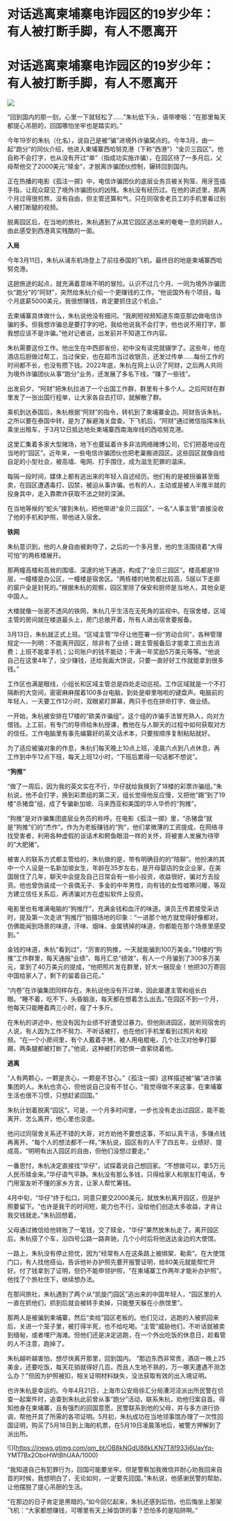 # 对话逃离柬埔寨电诈园区的19岁少年：有人被打断手脚，有人不愿离开

# 对话逃离柬埔寨电诈园区的19岁少年：有人被打断手脚，有人不愿离开

![](https://inews.gtimg.com/om_bt/OdIXt6IDkSZ3kx9fg7zxFB0j8447K8U84wvcccOrXiqacAA/1000)

“回到国内的那一刻，心里一下就轻松了……”朱杭低下头，语带哽咽：“在那里每天都提心吊胆的，回国哪怕坐牢也是踏实的。”

今年19岁的朱杭（化名），说自己是被“骗”进境外诈骗窝点的。今年3月，由一起“跑分”的同伙介绍，他进入柬埔寨西哈努克港（下称“西港”）“金贝三园区”。他自称不会打字，也从没有开过“单”（指成功实施诈骗），在园区待了一多月后，父母帮他交了2000美元“赎金”，才脱离诈骗团伙控制，辗转回到国内。

正在热播的电影《孤注一掷》中，电信诈骗团伙的底层业务员被关狗笼、用牙签插手指，让观众窥见了境外诈骗团伙的凶残。朱杭没有经历过。在他的讲述里，那两个月过得很煎熬，没有自由，但主管还算和气，只在同宿舍老员工的手机里看过别人被打断腿的视频。

脱离园区后，在当地的旅社，朱杭遇到了从其它园区逃出来的奄奄一息的同龄人，由此感受到西港真实残酷的一面。

**入局**

今年3月11日，朱杭从浦东机场登上了前往泰国的飞机，最终目的地是柬埔寨西哈努克港。

这趟旅途的起点，就充满着意味不明的冒险。认识不过几个月、一同为境外诈骗团伙“跑分”的“阿财”，突然给朱杭介绍一个更赚钱的工作。“他说国外有个项目，每个月底薪5000美元，我很想赚钱，肯定要抓住这个机会。”

去柬埔寨具体做什么，朱杭说他没有细问。“我刷短视频知道东南亚那边做电信诈骗的多。但我想诈骗总是要打字的吧，我给他说我不会打字，他也说不用打字，那我想应该不是诈骗。”他对记者说，出发前并不知道工作内容。

朱杭需要这份工作。他出生在中西部省份，初中没有读完就辍学了。这些年，他在酒店后厨做过帮工，当过保安，也在超市当过收银员，还发过传单……每份工作的时间都不长，也没有攒下钱。2022年底，朱杭在网上认识了阿财，之后两人共同为境外诈骗团伙从事“跑分”业务，还发展了多名下线，“赚了一些钱”。

出发前夕，“阿财”把朱杭拉进了一个出国工作群，群里有十多个人。之后阿财在群里发了一张出国行程单，让大家各自去打印，就解散了群。

乘机到达泰国后，朱杭根据“阿财”的指令，转机到了柬埔寨金边。阿财告诉朱杭，之所以要在泰国中转，是为了躲避海关盘查。下飞机后，“阿财”通过微信指挥朱杭乘坐出租车，于3月12日抵达地处柬埔寨西南海岸线的西哈努克港。

这里汇集着多家大型赌场，地下也蔓延着许多非法网络赌博公司，它们把基地设在当地的“园区”。近年来，一些电信诈骗团伙也把老巢搬进园区。这些园区就像自给自足的小型社会，被高墙、电网、打手围住，成为滋生犯罪的温床。

每隔一段时间，媒体上都有逃出来的年轻人自述经历。他们有的是被拐骗甚至贩卖，在园区遭遇毒打、囚禁，被迫从事诈骗。也有的人，主动或是被人半推半就的投身其中，走入靠欺诈获取不法之财的深渊。

在当地等候的“蛇头”接到朱杭，把他带进“金贝三园区”，一名“人事主管”直接没收了他的手机和护照，带他进入宿舍。

**铁网**

朱杭意识到，他的人身自由被剥夺了，之后的一个多月里，他的生活围绕着“大得可怕”的两栋楼展开。

那两幢高楼和高耸的围墙、深邃的地下通道，构成了“金贝三园区”。楼高都是19层，一幢楼是办公区，一幢楼是宿舍区。“两栋楼的地势都比较高，5层以下走廊的窗户全是封死的。”根据朱杭的观察，园区里除了保安和厨师是当地人，其他全是中国人。

大楼就像一张密不透风的铁网，朱杭几乎生活在无死角的监视中。在宿舍楼，区域主管的房间就在楼道最头上，房门总敞开着，所有人进出宿舍要报备。

3月13日，朱杭就正式上班。“区域主管”华仔让他签署一份“劳动合同”，各种管理规定一一列明：不能离开园区，除非有了业绩；跟主管报备后才能拿工资出去消费；上班不能拿手机；公司账户的钱不能动；干满一年奖励5万美元等等。“他说自己在这里4年了，没少赚钱，还给我画大饼说，只要一直好好工作就能拿到很多钱。”

工作区也满是眼线，小组长和区域主管总是四处走动巡视。工作区域就是一个不打隔断的大空间，密密麻麻摆着100多台电脑，到处是噼里啪啦的键盘声。电脑前的年轻人，一天要工作12小时，双眼紧盯屏幕，两只手也在拼命打字、做业绩。

一开始，朱杭被安排在17楼的“欧美诈骗组”。这个组的诈骗手法冒充熟人，向对方借钱。上工前，有专门的导师给朱杭授课，教他在与人聊天的过程中如何获取对方的信任。工作电脑里有事先编纂好的英文话术本，只要按顺序复制粘贴就好。

为了适应被骗对象的作息，朱杭们每天晚上10点上班，凌晨六点到八点休息，再工作到中午12点下班，每天上班12小时，“下班后累得一句话都不想说”。

**“狗推”**

“做了一周后，因为我的英文实在不行，华仔就给我换到了18楼的彩票诈骗组。”朱杭说，他不会打字，换到彩票组的第二天，组长觉得他反应慢，又把他“踢”到了19楼“杀猪盘”组，成了专骗新加坡、马来西亚和美国的华人华侨的“狗推”。

“狗推”是对诈骗集团底层业务员的称呼。在电影《孤注一掷》里，“杀猪盘”就是“狗推”们的“杰作”。作为为老板赚钱的“狗”，他们拿微薄的工资提成，在网络寻找受害者，利用各种虚假的谈话术和鳄鱼眼泪一样的关怀，将被害人发展为待宰的“大肥猪”。

被害人的联系方式都主管给的，朱杭做的是，带有明确目的的“陪聊”。他扮演的其中一个人设是一名新加坡女生，年龄在35岁左右，是开母婴店的女企业家，在美国居住了几年，聊天中会提及自己日常会有一些小投资，收益很好，骗对方去投资。他也曾伪装成一个丧偶无子、多金的中年男性，向有钱的女性嘘寒问暖，等双方建立信任关系后，再诱骗对方在虚拟软件上投资。

电影里也有堆满电脑的“狗推厅”，充满金钱和血汗的味道。演员王传君接受采访时，提及第一次走进“狗推厅”拍摄场地的印象：“一进那个地方就觉得好像都对，仿佛能闻到场景的味道，汗味、烟味、金属锈掉的味道，你都能在那个场景里感受到。”

金钱的味道，朱杭“看到过”，“厉害的狗推，一天就能骗到100万美金。”19楼的“狗推”工作群里，每天通报“业绩”、每月汇总“绩效”，有人一个月骗到了300多万美元，拿到了40万美元的提成，“他把照片发在群里，好大一捆现金！他把30万寄回中国给家人了，剩下的留着自己花。”

“内卷”在诈骗集团同样存在。朱杭说他没有开过单，因此屡遭主管和组长白眼。“睡不着，吃不下，头昏脑涨，每天都在想着怎么出去。”在园区不到一个月，他每天只能睡着两三小时，瘦了十多斤。

在朱杭的讲述中，他没有因为业绩不好遭受过暴力。但他刚进园区，就听同宿舍的人说，有人因为工作不努力、不听话被打，也在他们手机里看到过照片和视频。“在一个小房间里，有个人戴着手铐，被人用电棍电，几个壮汉对他拳打脚踢，两条腿都被打断了。”他说，这种被打的恐惧一直萦绕着他。

**逃离**

“人有两颗心，一颗是贪心，一颗是不甘心。”《孤注一掷》这样描述被“骗”进诈骗集团的人。朱杭也贪心，但他说自己没有不甘心，“我觉得做不来这事，在柬埔寨生活也很不习惯，只想赶紧回国。”

朱杭计划着脱离“园区”。可是，一个月多时间里，一步也没有走出过园区，能不能离开、怎么离开，他心里也没底。

他问过同宿舍关系还不错的大哥，对方劝他不要想这事，不如认真干活，多赚点钱再离开。“每个人的想法都不一样。”朱杭说，园区有的人干了四五年，业绩好、提成高，“明明有出入园区的自由，但他们没想过要走。”

一番思忖，朱杭决定直接找“华仔”，试探着说自己想回家。“不想做可以，拿5万元人民币赎金来。”华仔语气平静。朱杭没有那么多钱，只得给家人和朋友打电话，专门用室友听不懂的家乡方言，让家人帮忙筹钱。

4月中旬，“华仔”终于松口，同意只要交2000美元，就放朱杭离开园区，但是护照要留下。“也许是我干的时间短，能力也不行，没给他们创造太多收益，才肯让我交钱就走。”朱杭回想着。

父母通过微信给他转账了一笔钱，交了赎金，“华仔”果然放朱杭走了。离开园区后，朱杭搭了个车，沿四号公路一路奔驰，几个小时后将他送达金边的大使馆。

一路上，朱杭没有停止担忧，因为“经常有人在这条路上被绑架、勒索”。在大使馆门口，有人找他搭讪，告诉他补办护照先要开报警证明，给80美元就能帮忙开好。付了钱拿到了证明，但仍不能申领护照，“在柬埔寨工作两年才能补办护照”。他找了个旅社住下，继续想办法。

在那间旅社，朱杭遇到了两个从“凯旋门园区”逃出来的中国年轻人，“园区里的人一直在抓他们，抓到后就会被转手卖掉，只能整天躲在小旅馆里”。

那两人是被骗到柬埔寨，然后“卖给”园区老板的。他们见过，逃跑的人被抓回来后，关进一个笼子里，被打得半死，也不给吃喝。“主管”威胁他们，不听话就被卖到缅甸，或者埋尸海滩。但他们还是决定逃跑，在一个外出吃饭的休息日，趁看管的人不注意，跑掉了。

朱杭越听越害怕，想尽快离开那里，回到国内。
“那边东西非常贵，酒店一晚上25美金，还要吃饭，每天花销就得好几百。而且人生地不熟的，万一哪天遭遇不测怎么办？”但因为护照被扣，相关证明材料缺失，没法获取有效的出入境证明。

也许朱杭是幸运的。今年4月21日，上海市公安局徐汇分局漕河泾派出所民警在侦查一起案件时，追查到朱杭此前曾从事“跑分”活动，联系朱杭，劝他归案自首。得知他身在柬埔寨，且有强烈的回国意愿，民警联系到他的父母，并与多方进行协调，帮他开具了所需的各项证明。5月初，朱杭成功在当地领事馆办理了一次性回国证明，购买了5月18日到上海的机票，在5月19日凌晨落地后，被警方押解到了派出所。

![](https://inews.gtimg.com/om_bt/OB8kNGdU88kLKN7T8f933j6UavYq-
YMT7Bx2OboHWtBhUAA/1000)

“我知道自己有犯罪行为，回国可能要坐牢。但是警察加我微信并耐心劝我回来自首的时候，我想明白了，无论如何，一定要先回国。”朱杭说，他感谢民警的帮助，让他摆脱了提心吊胆的生活。

“在那边的日子肯定是黑暗的。”如今回忆起来，朱杭还感到后怕，也后悔坐上那架飞机：“大家都想赚钱，可哪里有天上掉馅饼的事？恐怕多的是陷阱啊。”


